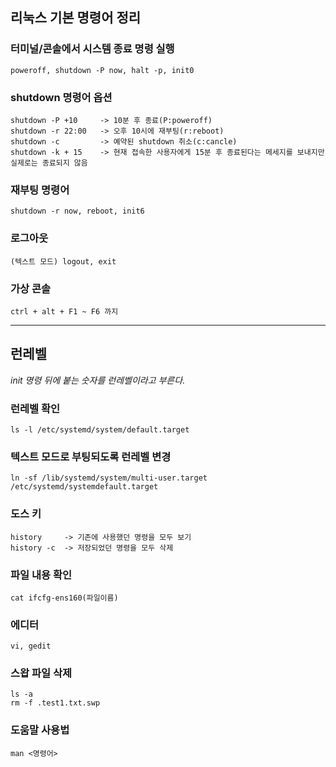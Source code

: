 ## 리눅스 기본 명령어 정리

### 터미널/콘솔에서 시스템 종료 명령 실행
    poweroff, shutdown -P now, halt -p, init0

### shutdown 명령어 옵션
    shutdown -P +10     -> 10분 후 종료(P:poweroff)
    shutdown -r 22:00   -> 오후 10시에 재부팅(r:reboot)
    shutdown -c         -> 예약된 shutdown 취소(c:cancle)
    shutdown -k + 15    -> 현재 접속한 사용자에게 15분 후 종료된다는 메세지를 보내지만 실제로는 종료되지 않음

### 재부팅 명령어
    shutdown -r now, reboot, init6

### 로그아웃
    (텍스트 모드) logout, exit

### 가상 콘솔
    ctrl + alt + F1 ~ F6 까지

---

## 런레벨

_init 명령 뒤에 붙는 숫자를 런레벨이라고 부른다._

### 런레벨 확인
    ls -l /etc/systemd/system/default.target

### 텍스트 모드로 부팅되도록 런레벨 변경
    ln -sf /lib/systemd/system/multi-user.target /etc/systemd/systemdefault.target

### 도스 키
    history     -> 기존에 사용했던 명령을 모두 보기
    history -c  -> 저장되었던 명령을 모두 삭제

### 파일 내용 확인
    cat ifcfg-ens160(파일이름)

### 에디터
    vi, gedit

### 스왑 파일 삭제
    ls -a
    rm -f .test1.txt.swp

### 도움말 사용법
    man <명령어>